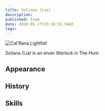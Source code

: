 ```yaml
---
title: Soliana (Lia)
description: 
published: true
date: 2020-05-17T23:18:53.568Z
tags: 
---
```


<img src="https://s3.amazonaws.com/files.d20.io/images/93494824/Btlls32p105lRoRtDqNuyg/max.png?1570158190" style="max-width: 300px" alt="Cal'Rana Lightfall" />

Soliana (Lia) is an elven Warlock in The Hunt.

## Appearance

## History

## Skills